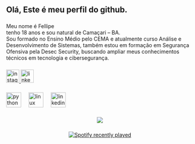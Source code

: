 <h2 align="left">Olá, Este é meu perfil do github.</h2>

###

<p align="left">Meu nome é Fellipe<br>tenho 18 anos e sou natural de Camaçari – BA.<br>Sou formado no Ensino Médio pelo CEMA e atualmente curso Análise e Desenvolvimento de Sistemas, também estou em formação em Segurança Ofensiva pela Desec Security, buscando ampliar meus conhecimentos técnicos em tecnologia e cibersegurança.</p>

###

<div align="left">
  <a href="https://www.instagram.com/fellipe.s06/" target="_blank">
    <img src="https://img.shields.io/static/v1?message=Instagram&logo=instagram&label=&color=E4405F&logoColor=white&labelColor=&style=for-the-badge" height="35" alt="instagram logo"  />
  </a>
  <a href="https://www.linkedin.com/in/fellipe-felix-b10517365/" target="_blank">
    <img src="https://img.shields.io/static/v1?message=LinkedIn&logo=linkedin&label=&color=0077B5&logoColor=white&labelColor=&style=for-the-badge" height="35" alt="linkedin logo"  />
  </a>
</div>

###

<div align="left">
  <img src="https://cdn.jsdelivr.net/gh/devicons/devicon/icons/python/python-original.svg" height="40" alt="python logo"  />
  <img width="12" />
  <img src="https://cdn.jsdelivr.net/gh/devicons/devicon/icons/linux/linux-original.svg" height="40" alt="linux logo"  />
  <img width="12" />
  <img src="https://cdn.jsdelivr.net/gh/devicons/devicon/icons/linkedin/linkedin-original.svg" height="40" alt="linkedin logo"  />
</div>

###

<div align="center">
  <img src="https://visitor-badge.laobi.icu/badge?page_id=fellipefelix06.fellipefelix06&"  />
</div>

###

<div align="center">
  <a href="https://open.spotify.com/user/31t7rvyzv2tncezajmnln7cvq5d4">
    <img src="https://img.shields.io/badge/Spotify-1ED760?style=for-the-badge&logo=spotify&logoColor=white" alt="Spotify recently played"  />
  </a>
</div>

###
